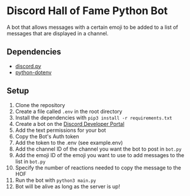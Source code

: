 # Discord Hall of Fame Python Bot

A bot that allows messages with a certain emoji to be added to a list of messages that are displayed in a channel.

## Dependencies

- [discord.py](https://discordpy.readthedocs.io/en/stable/index.html)
- [python-dotenv](https://pypi.org/project/python-dotenv/)

## Setup

1. Clone the repository
2. Create a file called `.env` in the root directory
3. Install the dependencies with `pip3 install -r requirements.txt`
4. Create a bot on the [Discord Developer Portal](https://discord.com/developers/applications)
5. Add the text permissions for your bot
6. Copy the Bot's Auth token
7. Add the token to the .env (see example.env)
8. Add the channel ID of the channel you want the bot to post in `bot.py`
9. Add the emoji ID of the emoji you want to use to add messages to the list in `bot.py`
10. Specify the number of reactions needed to copy the message to the HOF
11. Run the bot with `python3 main.py`
12. Bot will be alive as long as the server is up!
